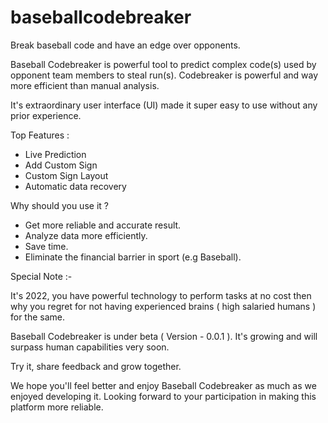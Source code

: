 # baseballcodebreaker

Break baseball code and have an edge over opponents.

Baseball Codebreaker is powerful tool to predict complex code(s) used by opponent team members to
steal run(s). Codebreaker is powerful and way more efficient than manual analysis.

It's extraordinary user interface (UI) made it super easy to use without any prior experience.

Top Features :

- Live Prediction
- Add Custom Sign
- Custom Sign Layout
- Automatic data recovery

Why should you use it ?

- Get more reliable and accurate result.
- Analyze data more efficiently.
- Save time.
- Eliminate the financial barrier in sport (e.g Baseball).

Special Note :-

It's 2022, you have powerful technology to perform tasks at no cost then why you regret for not
having experienced brains ( high salaried humans ) for the same.

Baseball Codebreaker is under beta ( Version - 0.0.1 ). It's growing and will surpass human
capabilities very soon.

Try it, share feedback and grow together.

We hope you'll feel better and enjoy Baseball Codebreaker as much as we enjoyed developing it.
Looking forward to your participation in making this platform more reliable.